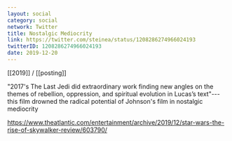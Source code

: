 ```yaml
---
layout: social
category: social
network: Twitter
title: Nostalgic Mediocrity
link: https://twitter.com/steinea/status/1208286274966024193
twitterID: 1208286274966024193
date: 2019-12-20
---
```


[[2019]] / [[posting]]

"2017's The Last Jedi did extraordinary work finding new angles on the themes of rebellion, oppression, and spiritual evolution in Lucas’s text"---this film drowned the radical potential of Johnson's film in nostalgic mediocrity

<https://www.theatlantic.com/entertainment/archive/2019/12/star-wars-the-rise-of-skywalker-review/603790/>
